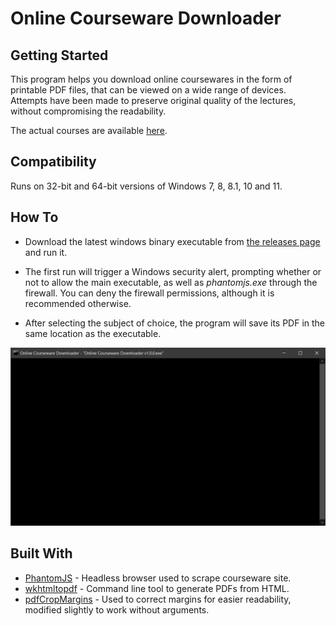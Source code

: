 # Online Courseware Downloader

## Getting Started

This program helps you download online coursewares in the form of printable PDF files, that can be viewed on a wide range of devices. Attempts have been made to preserve original quality of the lectures, without compromising the readability.

The actual courses are available [here](http://122.252.249.26:96/forms/frmlogin.aspx).

## Compatibility

Runs on 32-bit and 64-bit versions of Windows 7, 8, 8.1, 10 and 11.

## How To

 - Download the latest windows binary executable from
   [the releases page](https://github.com/ankit1w/OCD/releases) and run it. 
   
  - The first run will trigger a Windows security alert, prompting whether or not
   to allow the main executable, as well as *phantomjs.exe* through the
   firewall. You can deny the firewall permissions, although
   it is recommended otherwise.
   
   - After selecting the subject of choice, the program will save its PDF in the same location as the executable.
   
   
<p align="center">
  <img width="800" src="https://raw.githubusercontent.com/ankit1w/OCD/assets/ocd.gif">
</p> 

## Built With

* [PhantomJS](https://phantomjs.org/) - Headless browser used to scrape courseware site.
* [wkhtmltopdf](https://wkhtmltopdf.org/) - Command line tool to generate PDFs from HTML.
* [pdfCropMargins](https://github.com/abarker/pdfCropMargins) - Used to correct margins for easier readability, modified slightly to work without arguments.
